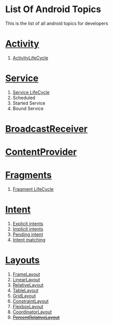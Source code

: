 # List Of Android Topics
This is the list of all android topics for developers


# [Activity](https://developer.android.com/guide/components/activities/index.html)
1. [ActivityLifeCycle](https://developer.android.com/guide/components/activities/activity-lifecycle.html)

# [Service](https://developer.android.com/guide/components/services.html)
1. [Service LifeCycle](https://developer.android.com/guide/components/services.html#Lifecycle)
2. Scheduled
3. Started Service
4. Bound Service

# [BroadcastReceiver](https://developer.android.com/guide/components/broadcasts.html)

# [ContentProvider](https://developer.android.com/guide/topics/providers/content-provider-basics.html)

# [Fragments](https://developer.android.com/guide/components/fragments.html)
1. [Fragment LifeCycle](https://developer.android.com/guide/components/fragments.html#Creating)

# [Intent](https://developer.android.com/guide/components/intents-filters.html)
1. [Explicit intents](https://developer.android.com/guide/components/intents-filters.html#Types)
2. [Implicit intents](https://developer.android.com/guide/components/intents-filters.html#Types)
3. [Pending intent](https://developer.android.com/guide/components/intents-filters.html#PendingIntent)
4. [Intent matching](https://developer.android.com/guide/components/intents-filters.html#imatch)

# [Layouts](https://developer.android.com/guide/topics/ui/declaring-layout.html)
1. [FrameLayout](https://developer.android.com/reference/android/widget/FrameLayout.html)
2. [LinearLayout](https://developer.android.com/guide/topics/ui/layout/linear.html)
3. [RelativeLayout](https://developer.android.com/guide/topics/ui/layout/relative.html)
4. [TableLayout](https://developer.android.com/guide/topics/ui/layout/grid.html)
5. [GridLayout](https://developer.android.com/reference/android/widget/GridLayout.html)
6. [ConstraintLayout](https://developer.android.com/training/constraint-layout/index.html)
7. [FlexboxLayout](https://android-developers.googleblog.com/2017/02/build-flexible-layouts-with.html)
8. [CoordinatorLayout](http://guides.codepath.com/android/handling-scrolls-with-coordinatorlayout)
9. ~~[PercentRelativeLayout](https://developer.android.com/reference/android/support/percent/PercentRelativeLayout.html)~~
